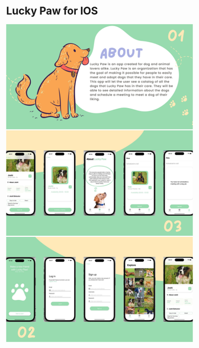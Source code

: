 # Lucky Paw for IOS

![About the app](https://github.com/pzimaj/LuckyPaw-Swift/blob/main/App_Screens/About_Slide.jpg)
![First set of screens](https://github.com/pzimaj/LuckyPaw-Swift/blob/main/App_Screens/Screens_1.jpg)
![Second set of screens](https://github.com/pzimaj/LuckyPaw-Swift/blob/main/App_Screens/Screens_2.jpg)
